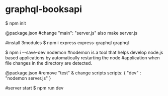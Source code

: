 # graphql-booksapi

$ npm init

@package.json
#change
"main": "server.js" also make server.js

#install 3modules
$ npm i express express-graphql graphql

$ npm i --save-dev nodemon
#nodemon is a tool that helps develop node.js based applications by automatically restarting the node
#application when file changes in the directory are detected.

@package.json
#remove "test" & change scripts
scripts: {
"dev" : "nodemon server.js"
}

#server start
$ npm run dev
